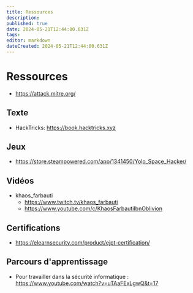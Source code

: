 ```yaml
---
title: Ressources
description: 
published: true
date: 2024-05-21T12:44:00.631Z
tags: 
editor: markdown
dateCreated: 2024-05-21T12:44:00.631Z
---
```


# Ressources

- <https://attack.mitre.org/>

## Texte

- HackTricks: <https://book.hacktricks.xyz>

## Jeux

- <https://store.steampowered.com/app/1341450/Yolo_Space_Hacker/>

## Vidéos

- khaos_farbauti
	- <https://www.twitch.tv/khaos_farbauti>
    - <https://www.youtube.com/c/KhaosFarbautiIbnOblivion>
    
## Certifications

- <https://elearnsecurity.com/product/ejpt-certification/>

## Parcours d'apprentissage

- Pour travailler dans la sécurité informatique : <https://www.youtube.com/watch?v=uTAaFExLgwQ&t=17>
